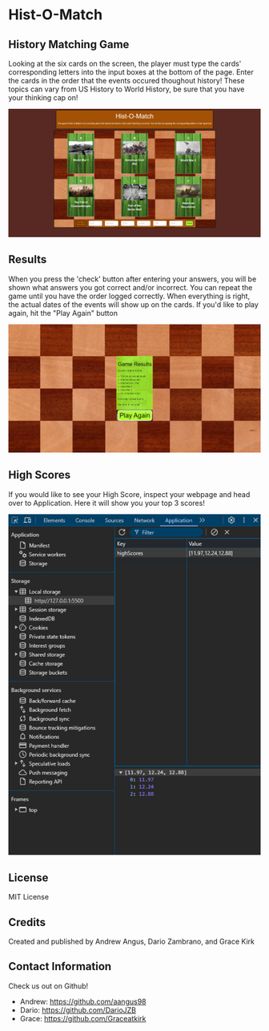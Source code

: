 # Hist-O-Match
## History Matching Game
 Looking at the six cards on the screen, the player must type the cards' corresponding letters into the input boxes at the bottom of the page. Enter the cards in the order that the events occured thoughout history!
 These topics can vary from US History to World History, be sure that you have your thinking cap on!

 ![This is the screen that shows the game in action](./assets/pics/ReadME/GameScreenshot.jpg)

 ## Results
When you press the 'check' button after entering your answers, you will be shown what answers you got correct and/or incorrect. You can repeat the game until you have the order logged correctly. When everything is right, the actual dates of the events will show up on the cards. If you'd like to play again, hit the "Play Again" button

![This is a screenshot of the end game (modified to remove the answers)](./assets/pics/ReadME/EndGame.jpg)

## High Scores
If you would like to see your High Score, inspect your webpage and head over to Application. Here it will show you your top 3 scores!

![This shows you my High Scores!](./assets/pics/ReadME/High-Scores.jpg)


## License
MIT License

## Credits
Created and published by Andrew Angus, Dario Zambrano, and Grace Kirk

## Contact Information
Check us out on Github!
 
 * Andrew:  https://github.com/aangus98 
 * Dario: https://github.com/DarioJZB
 * Grace: https://github.com/Graceatkirk